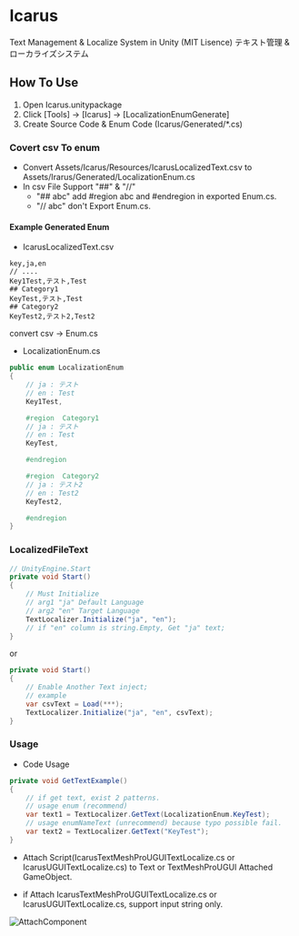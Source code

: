 # Icarus
Text Management & Localize System in Unity (MIT Lisence)
テキスト管理 & ローカライズシステム

## How To Use
1. Open Icarus.unitypackage
2. Click [Tools] -> [Icarus] -> [LocalizationEnumGenerate]
3. Create Source Code & Enum Code (Icarus/Generated/*.cs)

### Covert csv To enum
- Convert Assets/Icarus/Resources/IcarusLocalizedText.csv to Assets/Irarus/Generated/LocalizationEnum.cs
- In csv File Support "##" & "//"
    - "## abc" add #region abc and #endregion in exported Enum.cs.
    - "// abc" don't Export Enum.cs.
#### Example Generated Enum
- IcarusLocalizedText.csv
```csv
key,ja,en
// ....
Key1Test,テスト,Test
## Category1
KeyTest,テスト,Test
## Category2
KeyTest2,テスト2,Test2
```

convert csv -> Enum.cs

- LocalizationEnum.cs
```cs
public enum LocalizationEnum
{
    // ja : テスト
    // en : Test
    Key1Test,

    #region  Category1
    // ja : テスト
    // en : Test    
    KeyTest,

    #endregion

    #region  Category2
    // ja : テスト2
    // en : Test2
    KeyTest2,

    #endregion
}
```

### LocalizedFileText

``` CS
// UnityEngine.Start
private void Start()
{
    // Must Initialize
    // arg1 "ja" Default Language
    // arg2 "en" Target Language
    TextLocalizer.Initialize("ja", "en");
    // if "en" column is string.Empty, Get "ja" text;
}
```

or

``` CS
private void Start()
{
    // Enable Another Text inject;
    // example
    var csvText = Load(***);
    TextLocalizer.Initialize("ja", "en", csvText);
}
```

### Usage
- Code Usage
``` CS
private void GetTextExample()
{
    // if get text, exist 2 patterns.
    // usage enum (recommend)
    var text1 = TextLocalizer.GetText(LocalizationEnum.KeyTest);
    // usage enumNameText (unrecommend) because typo possible fail.
    var text2 = TextLocalizer.GetText("KeyTest");
}
```

- Attach Script(IcarusTextMeshProUGUITextLocalize.cs or IcarusUGUITextLocalize.cs) to Text or TextMeshProUGUI Attached GameObject.

- if Attach IcarusTextMeshProUGUITextLocalize.cs or IcarusUGUITextLocalize.cs, support input string only.

![AttachComponent](https://github.com/MasaKoha/Icarus/assets/5647635/853b012e-1e04-4f13-aced-7e41c5057a90)

